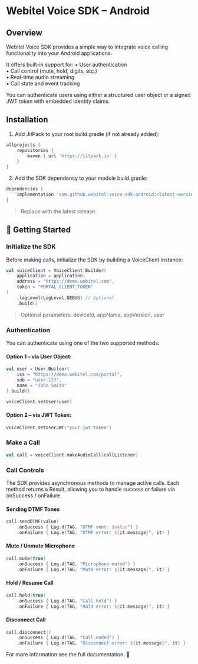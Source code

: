 # **Webitel Voice SDK – Android**


## Overview

Webitel Voice SDK provides a simple way to integrate voice calling functionality into your Android applications.  

It offers built-in support for:
  • User authentication  
  • Call control (mute, hold, digits, etc.)  
  • Real-time audio streaming  
  • Call state and event tracking

You can authenticate users using either a structured user object or a signed JWT token with embedded identity claims.


## Installation

1.	Add JitPack to your root build.gradle (if not already added):
```groovy
allprojects {
    repositories {
        maven { url 'https://jitpack.io' }
    }
}
```

2. Add the SDK dependency to your module build.gradle:
```groovy
dependencies {
    implementation 'com.github.webitel:voice-sdk-android:<latest-version>'
}
```
> Replace <latest-version/> with the latest release.


## 🚀 Getting Started


### Initialize the SDK

Before making calls, initialize the SDK by building a VoiceClient instance:
```kotlin
val voiceClient = VoiceClient.Builder(
    application = application,
    address = "https://demo.webitel.com",
    token = "PORTAL_CLIENT_TOKEN"
)
    .logLevel(LogLevel.DEBUG) // Optional
    .build()
```
> Optional parameters: deviceId, appName, appVersion, user


### Authentication

You can authenticate using one of the two supported methods:

#### Option 1 – via User Object:
```kotlin
val user = User.Builder(
    iss = "https://demo.webitel.com/portal",
    sub = "user-123",
    name = "John Smith"
).build()

voiceClient.setUser(user)
```

#### Option 2 – via JWT Token:
```kotlin
voiceClient.setUserJWT("your-jwt-token")
```


### Make a Call

```kotlin
val call = voiceClient.makeAudioCall(callListener)
```

### Call Controls

The SDK provides asynchronous methods to manage active calls.
Each method returns a Result<Unit>, allowing you to handle success or failure via onSuccess / onFailure.

#### Sending DTMF Tones

```kotlin
call.sendDTMF(value)
    .onSuccess { Log.d(TAG, "DTMF sent: $value") }
    .onFailure { Log.e(TAG, "DTMF error: ${it.message}", it) }
```

#### Mute / Unmute Microphone

```kotlin
call.mute(true)
    .onSuccess { Log.d(TAG, "Microphone muted") }
    .onFailure { Log.e(TAG, "Mute error: ${it.message}", it) }
```

#### Hold / Resume Call

```kotlin
call.hold(true)
    .onSuccess { Log.d(TAG, "Call held") }
    .onFailure { Log.e(TAG, "Hold error: ${it.message}", it) }
```

#### Disconnect Call

```kotlin
call.disconnect()
    .onSuccess { Log.d(TAG, "Call ended") }
    .onFailure { Log.e(TAG, "Disconnect error: ${it.message}", it) }
```


For more information see the full documentation. 🚀
